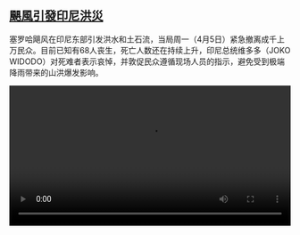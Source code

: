 <!--1617700625000-->
[颶風引發印尼洪災](https://www.dw.com/zh/%E9%A2%B6%E9%A2%A8%E5%BC%95%E7%99%BC%E5%8D%B0%E5%B0%BC%E6%B4%AA%E7%81%BD/a-57106985)
------

<p>塞罗哈飓风在印尼东部引发洪水和土石流，当局周一（4月5日）紧急撤离成千上万民众。目前已知有68人丧生，死亡人数还在持续上升，印尼总统维多多（JOKO WIDODO）对死难者表示哀悼，并敦促民众遵循现场人员的指示，避免受到极端降雨带来的山洪爆发影响。</small></p><video src="https://tvdownloaddw-a.akamaihd.net/dwtv_video/flv/vdt_zh/2021/bchi210406_001_4ea0eindonesia_sd_sor.mp4" controls style="width:100%"></video>
